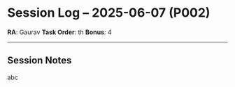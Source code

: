 # Session Log – 2025-06-07 (P002)

**RA**: Gaurav
**Task Order**: th
**Bonus**: 4

---

## Session Notes

abc